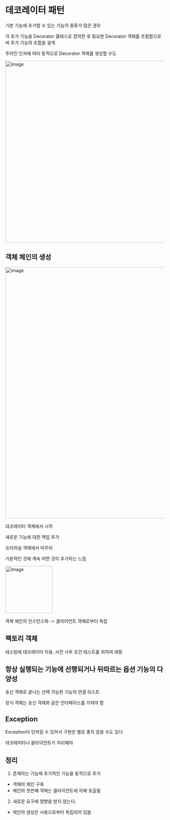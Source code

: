 # 데코레이터 패턴

기본 기능에 추가할 수 있는 기능의 종류가 많은 경우

각 추가 기능을 Decorator 클래스로 정의한 후 필요한 Decorator 객체를 조합함으로써 추가 기능의 조합을 설계

주어진 인자에 따라 동적으로 Decorator 객체를 생성할 수도

<img width="573" alt="image" src="https://user-images.githubusercontent.com/57888020/169943505-3578f806-a201-4988-b271-a6203b2bf5db.png">

## 객체 체인의 생성

<img width="792" alt="image" src="https://user-images.githubusercontent.com/57888020/169939864-5c260c3e-0380-4bfa-ae01-89ece9c8efe7.png">

데코레이터 객체에서 시작

새로운 기능에 대한 책임 추가

오리지널 객체에서 마무리

기본적인 것에 계속 어떤 것이 추가하는 느낌

<img width="149" alt="image" src="https://user-images.githubusercontent.com/57888020/169940110-21c0c70a-3e00-4405-8f23-119c81d7781a.png">

객체 체인의 인스턴스화 -> 클라이언트 객체로부터 독립

## 팩토리 객체

테스팅에 데코레이터 이용, 사전 사후 조건 테스트를 위하여 래핑

## 항상 실행되는 기능에 선행되거나 뒤따르는 옵션 기능의 다양성

송신 객체로 끝나는 선택 가능한 기능의 연결 리스트

장식 객체는 송신 객체와 같은 인터페이스를 가져야 함

## Exception

Exception이 던져질 수 있어서 구현은 별로 좋지 않을 수도 있다.

데코레이터나 클라이언트가 처리해야

## 정리

1. 존재하는 기능에 추가적인 기능을 동적으로 추가
- 객체의 체인 구축
- 체인의 첫번째 객체는 클라이언트에 의해 호출됨

2. 새로운 요구에 영향을 받지 않는다.
- 체인의 생성은 사용으로부터 독립되어 있음
